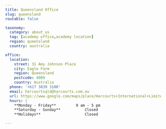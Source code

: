 ```yaml
---
title: Queensland Office
slug: queensland
routable: false

taxonomy:
  category: about_us
  tag: [academy office,academy location]
  region: queensland
  country: australia

office:
  location:
    street: 31 Amy Johnson Place  
    city: Eagle Farm  
    region: Queensland
    postcode: 4009  
    country: Australia
  phone: '+617 3839 3100'
  email: harcourtsqld@harcourts.com.au
  url: https://www.google.com/maps/place/Harcourts+International+Limited/@-27.4252259,153.0865428,17z/data=!3m1!4b1!4m5!3m4!1s0x0:0x40b3f010e20e00b!8m2!3d-27.4252259!4d153.0887315
  hours: |
    **Monday - Friday**			9 am - 5 pm  
    **Saturday - Sunday**			Closed  
    **Holidays**					Closed

---
```


